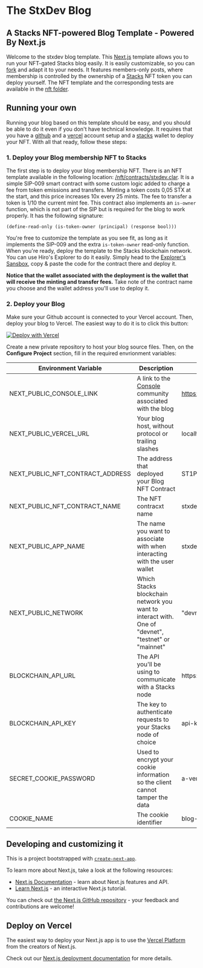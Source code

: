 # The StxDev Blog
## A Stacks NFT-powered Blog Template - Powered By Next.js

Welcome to the stxdev blog template. This [Next.js](https://nextjs.org/) template allows you to run your NFT-gated Stacks blog easily. It is easily customizable, so you can [fork](https://github.com/vicnicius/stxdev.xyz/fork) and adapt it to your needs. It features members-only posts, where membership is controlled by the ownership of a [Stacks](https://stacks.foundation) NFT token you can deploy yourself. The NFT template and the corresponding tests are available in the [nft folder](./nft).


## Running your own
Running your blog based on this template should be easy, and you should be able to do it even if you don't have technical knowledge. It requires that you have a [github](https://github.com/) and a [vercel](https://vercel.com) account setup and a [stacks](https://stacks.foundation) wallet to deploy your NFT. With all that ready, follow these steps:

### 1. Deploy your Blog membership NFT to Stacks
The first step is to deploy your blog membership NFT. There is an NFT template available in the following location: [/nft/contracts/stxdev.clar](./nft/contracts/stxdev.clar). It is a simple SIP-009 smart contract with some custom logic added to charge a fee from token emissions and transfers. Minting a token costs 0,05 STX at the start, and this price increases 10x every 25 mints. The fee to transfer a token is 1/10 the current mint fee. This contract also implements an `is-owner` function, which is not part of the SIP but is required for the blog to work properly. It has the following signature:

```clarity
(define-read-only (is-token-owner (principal) (response bool)))
```

You're free to customize the template as you see fit, as long as it implements the SIP-009 and the extra `is-token-owner` read-only function. When you're ready, deploy the template to the Stacks blockchain network. You can use Hiro's Explorer to do it easily. Simply head to the [Explorer's Sansbox](https://explorer.hiro.so/sandbox/deploy?chain=mainnet), copy & paste the code for the contract there and deploy it.

**Notice that the wallet associated with the deployment is the wallet that will receive the minting and transfer fees.** Take note of the contract name you choose and the wallet address you'll use to deploy it.

### 2. Deploy your Blog
Make sure your Github account is connected to your Vercel account. Then, deploy your blog to Vercel. The easiest way to do it is to click this button:

[![Deploy with Vercel](https://vercel.com/button)](https://vercel.com/new/vicnicius-projects/clone?repository-url=https%3A%2F%2Fgithub.com%2Fvicnicius%2Fstxdev.xyz&env=NEXT_PUBLIC_CONSOLE_LINK,NEXT_PUBLIC_VERCEL_URL,NEXT_PUBLIC_NFT_CONTRACT_ADDRESS,NEXT_PUBLIC_NFT_CONTRACT_NAME,NEXT_PUBLIC_APP_NAME,NEXT_PUBLIC_NETWORK,BLOCKCHAIN_API_URL,BLOCKCHAIN_API_KEY,SECRET_COOKIE_PASSWORD,COOKIE_NAME&envDescription=Check%20the%20docs%20to%20see%20a%20description%20of%20each%20variable)

Create a new private repository to host your blog source files. Then, on the **Configure Project** section, fill in the required envrionment variables:

| Environment Variable | Description | Example Value |
| --- | ----------- | ----- |
| NEXT_PUBLIC_CONSOLE_LINK | A link to the [Console](https://console.xyz) community associated with the blog | https://app.console.xyz/c/stxdev |
| NEXT_PUBLIC_VERCEL_URL | Your blog host, without protocol or trailing slashes | localhost:3000 |
| NEXT_PUBLIC_NFT_CONTRACT_ADDRESS | The address that deployed your Blog NFT Contract | ST1P...GZGM |
| NEXT_PUBLIC_NFT_CONTRACT_NAME | The NFT contracxt name | stxdev |
| NEXT_PUBLIC_APP_NAME | The name you want to associate with when interacting with the user wallet | stxdev.xyz |
| NEXT_PUBLIC_NETWORK | Which Stacks blockchain network you want to interact with. One of "devnet", "testnet" or "mainnet" | "devnet" |
| BLOCKCHAIN_API_URL | The API you'll be using to communicate with a Stacks node | https://localhost:3999 |
| BLOCKCHAIN_API_KEY | The key to authenticate requests to your Stacks node of choice | api-key-to-node |
| SECRET_COOKIE_PASSWORD | Used to encrypt your cookie information so the client cannot tamper the data | a-very-long-random-key...|
| COOKIE_NAME | The cookie identifier | blog-cookie |

## Developing and customizing it

This is a project bootstrapped with [`create-next-app`](https://github.com/vercel/next.js/tree/canary/packages/create-next-app).

To learn more about Next.js, take a look at the following resources:

- [Next.js Documentation](https://nextjs.org/docs) - learn about Next.js features and API.
- [Learn Next.js](https://nextjs.org/learn) - an interactive Next.js tutorial.

You can check out [the Next.js GitHub repository](https://github.com/vercel/next.js/) - your feedback and contributions are welcome!

## Deploy on Vercel

The easiest way to deploy your Next.js app is to use the [Vercel Platform](https://vercel.com/new?utm_medium=default-template&filter=next.js&utm_source=create-next-app&utm_campaign=create-next-app-readme) from the creators of Next.js.

Check out our [Next.js deployment documentation](https://nextjs.org/docs/deployment) for more details.
